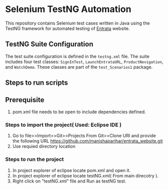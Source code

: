 # Selenium TestNG Automation

This repository contains Selenium test cases written in Java using the TestNG framework for automated testing of [Entrata](https://www.entrata.com/) website.

## TestNG Suite Configuration

The test suite configuration is defined in the `testng.xml` file. The suite includes four test classes: `SignInTest`, `LaunchEntrataURL`, `ProductNevigation`, and `WatchDemo`. These classes are part of the `test_Scenarios1` package.

## Steps to run scripts

## Prerequisite
1. pom.xml file needs to be open to include dependencies defined.

### Steps to import the project( Used: Eclipse IDE )
1. Go to file>>Import>>Git>>Projects From Git>>Clone URI and provide the following URL
 https://github.com/manishaparihar/entrata_website.git
2. Use requied directory location

### Steps to run the project
1. In project explorer of eclipse locate pom.xml and open it.
2. In project explorer of eclipse locate testNG.xml( From main direcotry ).
3. Right click on "testNG.xml" file and Run as testNG test.

